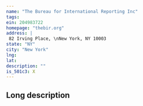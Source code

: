 ```yaml
---
name: "The Bureau for International Reporting Inc"
tags:
ein: 204983722
homepage: "thebir.org"
address: |
 82 Irving Place, \nNew York, NY 10003
state: "NY"
city: "New York"
lng: 
lat: 
description: ""
is_501c3: X
---
```


## Long description


